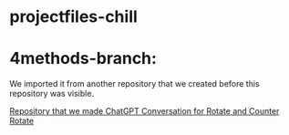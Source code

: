 # projectfiles-chill

# 4methods-branch:
We imported it from another repository that we created before this repository was visible.

[Repository that we made ](https://github.com/rayanarssi/testing-chilol-sorrybox.git)
[ChatGPT Conversation for Rotate and Counter Rotate](https://chatgpt.com/share/6788f3e1-5f44-8004-89eb-2e62e9a164c2)